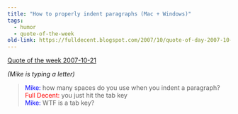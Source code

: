 ```yaml
---
title: "How to properly indent paragraphs (Mac + Windows)"
tags: 
  - humor	
  - quote-of-the-week
old-link: https://fulldecent.blogspot.com/2007/10/quote-of-day-2007-10-21.html
---
```


<u>Quote of the week 2007-10-21</u>

*(Mike is typing a letter)*

  > <span style="color:blue">Mike:</span> how many spaces do you use when you indent a paragraph?<br />
  > <span style="color:red">Full Decent:</span> you just hit the tab key<br />
  > <span style="color:blue">Mike:</span> WTF is a tab key?
